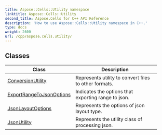 ```yaml
---
title: Aspose::Cells::Utility namespace
linktitle: Aspose::Cells::Utility
second_title: Aspose.Cells for C++ API Reference
description: 'How to use Aspose::Cells::Utility namespace in C++.'
type: docs
weight: 2600
url: /cpp/aspose.cells.utility/
---
```




## Classes

| Class | Description |
| --- | --- |
| [ConversionUtility](./conversionutility/) | Represents utility to convert files to other formats. |
| [ExportRangeToJsonOptions](./exportrangetojsonoptions/) | Indicates the options that exporting range to json. |
| [JsonLayoutOptions](./jsonlayoutoptions/) | Represents the options of json layout type. |
| [JsonUtility](./jsonutility/) | Represents the utility class of processing json. |
